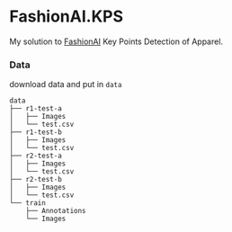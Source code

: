 FashionAI.KPS
=============

My solution to [FashionAI](https://tianchi.aliyun.com/markets/tianchi/FashionAIeng?_lang=en_US) Key Points Detection of Apparel.

### Data

download data and put in `data`

```
data
├── r1-test-a
│   ├── Images
│   └── test.csv
├── r1-test-b
│   ├── Images
│   └── test.csv
├── r2-test-a
│   ├── Images
│   └── test.csv
├── r2-test-b
│   ├── Images
│   └── test.csv
└── train
    ├── Annotations
    └── Images
```
